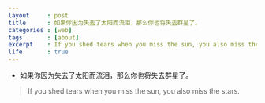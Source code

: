 ```yaml
---
layout     : post
title      : 如果你因为失去了太阳而流泪，那么你也将失去群星了。
categories : [web]
tags       : [about]
excerpt    : If you shed tears when you miss the sun, you also miss the stars.
life       : true
---
```

- 如果你因为失去了太阳而流泪，那么你也将失去群星了。
>If you shed tears when you miss the sun, you also miss the stars.
